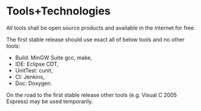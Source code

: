 # Tools+Technologies #
All tools shall be open source products and available in the internet for free.

The first stable release should use exact all of below tools and no other tools:
  * Build: MinGW Suite gcc, make,
  * IDE: Eclipse CDT,
  * UnitTest: cunit,
  * CI: Jenkins,
  * Doc: Doxygen.

On the road to the first stable release other tools (e.g. Visual C 2005 Express) may be used temporarily.